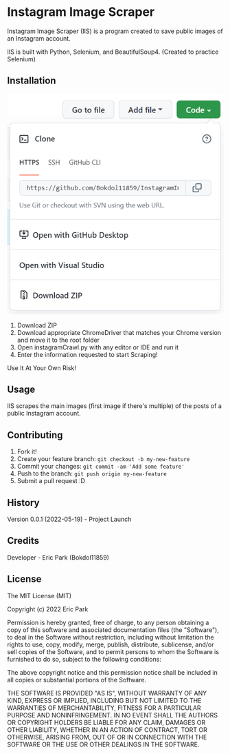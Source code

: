 # Instagram Image Scraper
 
Instagram Image Scraper (IIS) is a program created to save public images of an Instagram account. 

IIS is built with Python, Selenium, and BeautifulSoup4. (Created to practice Selenium)

 
## Installation
 
![img.png](img.png)

1. Download ZIP
2. Download appropriate ChromeDriver that matches your Chrome version and move it to the root folder
3. Open instagramCrawl.py with any editor or IDE and run it
4. Enter the information requested to start Scraping!

Use It At Your Own Risk!
 
## Usage
 
IIS scrapes the main images (first image if there's multiple) of the posts of a public Instagram account.

## Contributing
 
1. Fork it!
2. Create your feature branch: `git checkout -b my-new-feature`
3. Commit your changes: `git commit -am 'Add some feature'`
4. Push to the branch: `git push origin my-new-feature`
5. Submit a pull request :D
 
## History
 
Version 0.0.1 (2022-05-19) - Project Launch
 
## Credits
 
Developer - Eric Park (Bokdol11859)

 
## License
 
The MIT License (MIT)

Copyright (c) 2022 Eric Park

Permission is hereby granted, free of charge, to any person obtaining a copy of this software and associated documentation files (the "Software"), to deal in the Software without restriction, including without limitation the rights to use, copy, modify, merge, publish, distribute, sublicense, and/or sell copies of the Software, and to permit persons to whom the Software is furnished to do so, subject to the following conditions:

The above copyright notice and this permission notice shall be included in all copies or substantial portions of the Software.

THE SOFTWARE IS PROVIDED "AS IS", WITHOUT WARRANTY OF ANY KIND, EXPRESS OR IMPLIED, INCLUDING BUT NOT LIMITED TO THE WARRANTIES OF MERCHANTABILITY, FITNESS FOR A PARTICULAR PURPOSE AND NONINFRINGEMENT. IN NO EVENT SHALL THE AUTHORS OR COPYRIGHT HOLDERS BE LIABLE FOR ANY CLAIM, DAMAGES OR OTHER LIABILITY, WHETHER IN AN ACTION OF CONTRACT, TORT OR OTHERWISE, ARISING FROM, OUT OF OR IN CONNECTION WITH THE SOFTWARE OR THE USE OR OTHER DEALINGS IN THE SOFTWARE.
